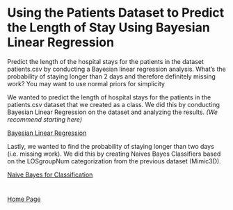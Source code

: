 # Using the Patients Dataset to Predict the Length of Stay Using Bayesian Linear Regression

Predict the length of the hospital stays for the patients in the dataset patients.csv by conducting a Bayesian
linear regression analysis. What’s the probability of staying longer than 2 days and therefore definitely missing
work? You may want to use normal priors for simplicity

We wanted to predict the length of hospital stays for the patients in the patients.csv dataset that we created as a class. We did this by conducting Bayesian Linear Regression on the dataset and analyzing the results. *(We recommend starting here)*

[Bayesian Linear Regression](https://github.com/EvaGostiuk/MAT4376-project-2-team-3/blob/master/PATIENTS_DataSet/01-Bayesian_Linear_Regression.md)

Lastly, we wanted to find the probability of staying longer than two days (i.e. missing work). We did this by creating Naives Bayes Classifiers based on the LOSgroupNum categorization from the previous dataset (Mimic3D). 

[Naive Bayes for Classification](https://github.com/EvaGostiuk/MAT4376-project-2-team-3/tree/master/PATIENTS_DataSet)

# 

[Home Page](https://github.com/EvaGostiuk/MAT4376-project-2-team-3/blob/master/README.md)
